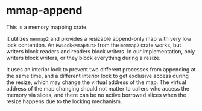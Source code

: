 # mmap-append

This is a memory mapping crate.

It utilizes `memmap2` and provides a resizable append-only map with very low lock contention. An `RwLock<MmapMut>` from the `memmap2` crate works, but writers block readers and readers block writers. In our implementation, only writers block writers, or they block everything during a resize.

It uses an interior lock to prevent two different processes from appending at the same time, and a different interior lock to get exclusive access during the resize, which may change the virtual address of the map. The virtual address of the map changing should not matter to callers who access the memory via slices, and there can be no active borrowed slices when the resize happens due to the locking mechanism.
